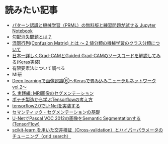 # 読みたい記事
- [パターン認識と機械学習（PRML）の無料版と練習問題が試せる Jupyter Notebook](https://note.com/sangmin/n/n8ccacd35b9b1)
- [勾配消失問題とは？](http://marupeke296.com/IKDADV_DL_No6_vanishing_grad_prob.html)
- [混同行列(Confusion Matrix) とは 〜 2 値分類の機械学習のクラス分類について](https://qiita.com/TsutomuNakamura/items/a1a6a02cb9bb0dcbb37f#:~:text=%E3%81%93%E3%81%93%E3%81%A7%E3%81%84%E3%81%86%E6%B7%B7%E5%90%8C%E8%A1%8C%E5%88%97,%E6%8C%87%E6%A8%99%E3%81%A8%E3%81%97%E3%81%A6%E4%BD%BF%E3%82%8F%E3%82%8C%E3%81%BE%E3%81%99%E3%80%82)
- [日本一詳しくGrad-CAMとGuided Grad-CAMのソースコードを解説してみる(Keras実装)](https://qiita.com/kinziro/items/69f996065b4a658c42e8)
- 有限要素法について調べる
- MI研
- [Deep learningで画像認識⑥〜Kerasで畳み込みニューラルネットワーク vol.2〜](https://lp-tech.net/articles/KVMVb)
- [5. 実践編: MRI画像のセグメンテーション
](https://japan-medical-ai.github.io/medical-ai-course-materials/notebooks/05_Image_Segmentation.html)
- [ポテチ製造から学ぶTensorflowの考え方](https://qiita.com/hiroyuki827/items/509c2ac7735c8c16ad45)
- [tensorflow2.0でU-Netを実装する](https://qiita.com/hiro871_/items/871c76bf65b76ebe1dd0)
- [セマンティック・セグメンテーションの基礎](https://jp.mathworks.com/content/dam/mathworks/mathworks-dot-com/company/events/webinar-cta/2459280_Basics_of_semantic_segmentation.pdf)
- [U-NetでPascal VOC 2012の画像をSemantic Segmentationする (TensorFlow)](https://qiita.com/tktktks10/items/0f551aea27d2f62ef708)
- [scikit-learn を用いた交差検証（Cross-validation）とハイパーパラメータのチューニング（grid search）](https://qiita.com/tomov3/items/039d4271ed30490edf7b)